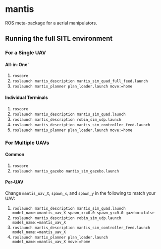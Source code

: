 # mantis
ROS meta-package for a aerial manipulators.

## Running the full SITL environment


### For a Single UAV


#### All-in-One`
1. `roscore`
2. `roslaunch mantis_description mantis_sim_quad_full_feed.launch`
6. `roslaunch mantis_planner plan_loader.launch move:=home`

#### Individual Terminals
1. `roscore`
2. `roslaunch mantis_description mantis_sim_quad.launch`
3. `roslaunch mantis_description robin_sim_udp.launch`
4. `roslaunch mantis_description mantis_sim_controller_feed.launch`
6. `roslaunch mantis_planner plan_loader.launch move:=home`

### For Multiple UAVs

#### Common
1. `roscore`
2. `roslaunch mantis_gazebo mantis_sim_gazebo.launch`

#### Per-UAV
Change `mantis_uav_X`, `spawn_x`, and `spawn_y` in the following to match your UAV:
1. `roslaunch mantis_description mantis_sim_quad.launch model_name:=mantis_uav_X spawn_x:=0.0 spawn_y:=0.0 gazebo:=false`
2. `roslaunch mantis_description robin_sim_udp.launch model_name:=mantis_uav_X`
3. `roslaunch mantis_description mantis_sim_controller_feed.launch model_name:=mantis_uav_X`
5. `roslaunch mantis_planner plan_loader.launch model_name:=mantis_uav_X move:=home`

